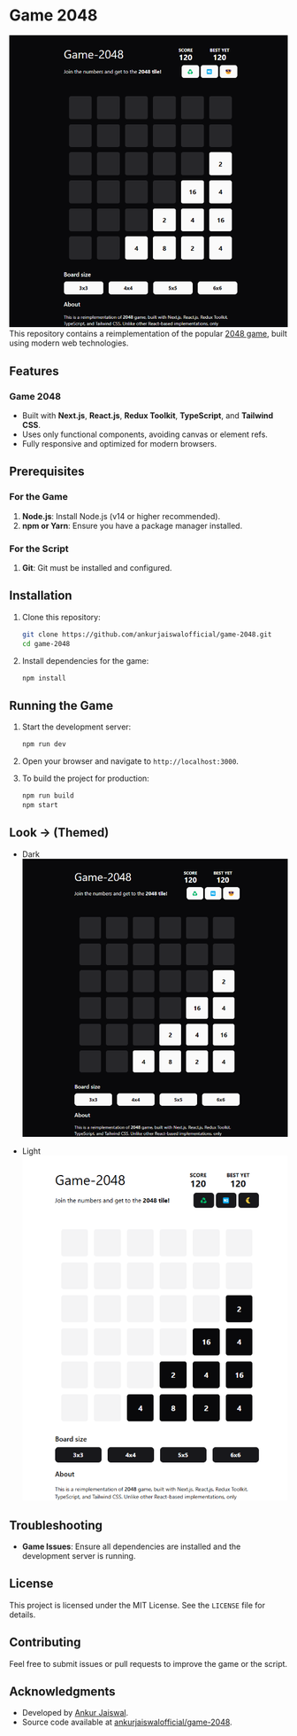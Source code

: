 # Game 2048
![1742677529124](image/README/1742677529124.png)
This repository contains a reimplementation of the popular [2048 game](https://play2048.co/), built using modern web technologies.

## Features

### Game 2048
- Built with **Next.js**, **React.js**, **Redux Toolkit**, **TypeScript**, and **Tailwind CSS**.
- Uses only functional components, avoiding canvas or element refs.
- Fully responsive and optimized for modern browsers.

## Prerequisites

### For the Game
1. **Node.js**: Install Node.js (v14 or higher recommended).
2. **npm or Yarn**: Ensure you have a package manager installed.

### For the Script
1. **Git**: Git must be installed and configured.

## Installation

1. Clone this repository:
   ```bash
   git clone https://github.com/ankurjaiswalofficial/game-2048.git
   cd game-2048
   ```

2. Install dependencies for the game:
   ```bash
   npm install
   ```

## Running the Game

1. Start the development server:
   ```bash
   npm run dev
   ```

2. Open your browser and navigate to `http://localhost:3000`.

3. To build the project for production:
   ```bash
   npm run build
   npm start
   ```
## Look -> (Themed)
- Dark
![1742677529124](image/README/1742677529124.png)

- Light
![1742677578762](image/README/1742677578762.png)
## Troubleshooting

- **Game Issues**: Ensure all dependencies are installed and the development server is running.

## License

This project is licensed under the MIT License. See the `LICENSE` file for details.

## Contributing

Feel free to submit issues or pull requests to improve the game or the script.

## Acknowledgments

- Developed by [Ankur Jaiswal](https://github.com/ankurjaiswalofficial).
- Source code available at [ankurjaiswalofficial/game-2048](https://github.com/ankurjaiswalofficial/game-2048).
